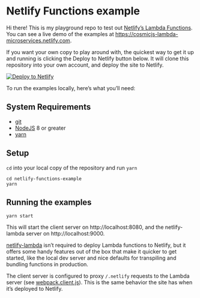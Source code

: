 # Netlify Functions example

Hi there! This is my playground repo to test out [Netlify’s Lambda Functions](https://www.netlify.com/docs/functions). You can see a live
demo of the examples at https://cosmicjs-lambda-microservices.netlify.com.

If you want your own copy to play around with, the quickest way to get it up
and running is clicking the Deploy to Netlify button below. It will clone
this repository into your own account, and deploy the site to Netlify.

[![Deploy to Netlify](https://www.netlify.com/img/deploy/button.svg)](https://app.netlify.com/start/deploy?repository=https://github.com/aslanvaroqua/cosmicjs-lambda-microservices)

To run the examples locally, here’s what you’ll need:

## System Requirements

* [git](https://git-scm.com)
* [NodeJS](nodejs.org) 8 or greater
* [yarn](yarnpkg.com)

## Setup

`cd` into your local copy of the repository and run `yarn`

```
cd netlify-functions-example
yarn
```

## Running the examples

```
yarn start
```

This will start the client server on http://localhost:8080, and the netlify-lambda server on http://localhost:9000.

[netlify-lambda](https://github.com/netlify/netlify-lambda) isn’t required to deploy Lambda functions to Netlify, but it offers some handy features out of the box that make it quicker to get started, like the local dev server and nice defaults for transpiling and bundling functions in production.

The client server is configured to proxy `/.netlify` requests to the Lambda server (see [webpack.client.js](webpack.client.js)). This is the same behavior the site has when it’s deployed to Netlify.
